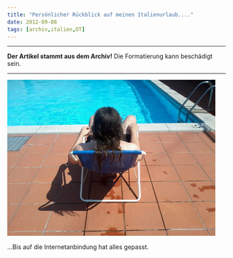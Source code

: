 ```yaml
---
title: "Persönlicher Rückblick auf meinen Italienurlaub...."
date: 2012-09-08
tags: [archiv,italien,OT]
---
```

<hr><b>Der Artikel stammt aus dem Archiv!</b> Die Formatierung kann beschädigt sein.<hr>

![2012-08-23_12.39.43_kl.jpg](2012-08-23_12.39.43_kl.jpg)


...Bis auf die Internetanbindung hat alles gepasst.
